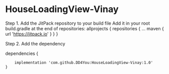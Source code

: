 # HouseLoadingView-Vinay
Step 1. Add the JitPack repository to your build file
Add it in your root build.gradle at the end of repositories:
allprojects {
		repositories {
			...
			maven { url 'https://jitpack.io' }
		}
	}
  
  Step 2. Add the dependency
  
  dependencies {
	        
		implementation 'com.github.DD4You:HouseLoadingView-Vinay:1.0'
	}
